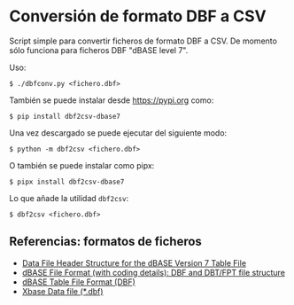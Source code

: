 Conversión de formato DBF a CSV
===============================

Script simple para convertir ficheros de formato DBF a CSV. De momento sólo funciona para ficheros DBF "dBASE level 7".

Uso:

```
$ ./dbfconv.py <fichero.dbf>
```

También se puede instalar desde https://pypi.org como:

```
$ pip install dbf2csv-dbase7
```

Una vez descargado se puede ejecutar del siguiente modo:

```
$ python -m dbf2csv <fichero.dbf>
```


O también se puede instalar como pipx:

```
$ pipx install dbf2csv-dbase7
```

Lo que añade la utilidad `dbf2csv`:

```
$ dbf2csv <fichero.dbf>
```


## Referencias: formatos de ficheros

- [Data File Header Structure for the dBASE Version 7 Table File][1]
- [dBASE File Format (with coding details): DBF and DBT/FPT file structure][2]
- [dBASE Table File Format (DBF)][3]
- [Xbase Data file (*.dbf)][4]


[1]: http://www.dbase.com/KnowledgeBase/int/db7_file_fmt.htm
[2]: http://www.independent-software.com/dbase-dbf-dbt-file-format.html
[3]: https://www.loc.gov/preservation/digital/formats/fdd/fdd000325.shtml
[4]: https://www.clicketyclick.dk/databases/xbase/format/dbf.html
